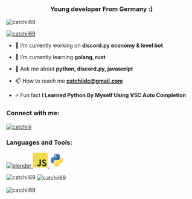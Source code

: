 <h3 align="center">Young developer From Germany :)</h3>

<p align="left"> <img src="https://komarev.com/ghpvc/?username=catchii69&label=Profile%20views&color=0e75b6&style=flat" alt="catchii69" /> </p>

<p align="left"> <a href="https://github.com/ryo-ma/github-profile-trophy"><img src="https://github-profile-trophy.vercel.app/?username=catchii69" alt="catchii69" /></a> </p>

- 🔭 I’m currently working on **discord.py economy & level bot**

- 🌱 I’m currently learning **golang, rust**

- 💬 Ask me about **python, discord.py, javascript**

- 📫 How to reach me **catchiidc@gmail.com**

- ⚡ Fun fact **I Learned Python By Myself Using VSC Auto Completion**

<h3 align="left">Connect with me:</h3>
<p align="left">
<a href="https://twitter.com/catchiiii" target="blank"><img align="center" src="https://raw.githubusercontent.com/rahuldkjain/github-profile-readme-generator/master/src/images/icons/Social/twitter.svg" alt="catchiiii" height="30" width="40" /></a>
</p>

<h3 align="left">Languages and Tools:</h3>
<p align="left"> <a href="https://www.blender.org/" target="_blank" rel="noreferrer"> <img src="https://download.blender.org/branding/community/blender_community_badge_white.svg" alt="blender" width="40" height="40"/> </a> <a href="https://developer.mozilla.org/en-US/docs/Web/JavaScript" target="_blank" rel="noreferrer"> <img src="https://raw.githubusercontent.com/devicons/devicon/master/icons/javascript/javascript-original.svg" alt="javascript" width="40" height="40"/> </a> <a href="https://www.python.org" target="_blank" rel="noreferrer"> <img src="https://raw.githubusercontent.com/devicons/devicon/master/icons/python/python-original.svg" alt="python" width="40" height="40"/> </a> </p>

<p><img align="left" src="https://github-readme-stats.vercel.app/api/top-langs?username=catchii69&show_icons=true&locale=en&layout=compact" alt="catchii69" /></p>

<p>&nbsp;<img align="center" src="https://github-readme-stats.vercel.app/api?username=catchii69&show_icons=true&locale=en" alt="catchii69" /></p>

<p><img align="center" src="https://github-readme-streak-stats.herokuapp.com/?user=catchii69&" alt="catchii69" /></p>
